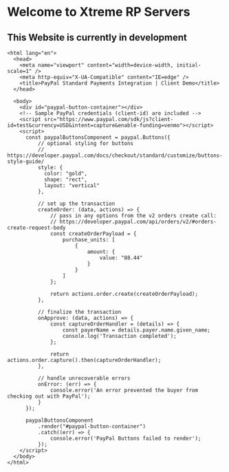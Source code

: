 # Welcome to Xtreme RP Servers
## This Website is currently in development
<!DOCTYPE html>
    <html lang="en">
      <head>
        <meta name="viewport" content="width=device-width, initial-scale=1" />
        <meta http-equiv="X-UA-Compatible" content="IE=edge" />
        <title>PayPal Standard Payments Integration | Client Demo</title>
      </head>

      <body>
        <div id="paypal-button-container"></div>
        <!-- Sample PayPal credentials (client-id) are included -->
        <script src="https://www.paypal.com/sdk/js?client-id=test&currency=USD&intent=capture&enable-funding=venmo"></script>
        <script>
          const paypalButtonsComponent = paypal.Buttons({
              // optional styling for buttons
              // https://developer.paypal.com/docs/checkout/standard/customize/buttons-style-guide/
              style: {
                color: "gold",
                shape: "rect",
                layout: "vertical"
              },

              // set up the transaction
              createOrder: (data, actions) => {
                  // pass in any options from the v2 orders create call:
                  // https://developer.paypal.com/api/orders/v2/#orders-create-request-body
                  const createOrderPayload = {
                      purchase_units: [
                          {
                              amount: {
                                  value: "88.44"
                              }
                          }
                      ]
                  };

                  return actions.order.create(createOrderPayload);
              },

              // finalize the transaction
              onApprove: (data, actions) => {
                  const captureOrderHandler = (details) => {
                      const payerName = details.payer.name.given_name;
                      console.log('Transaction completed');
                  };

                  return actions.order.capture().then(captureOrderHandler);
              },

              // handle unrecoverable errors
              onError: (err) => {
                  console.error('An error prevented the buyer from checking out with PayPal');
              }
          });

          paypalButtonsComponent
              .render("#paypal-button-container")
              .catch((err) => {
                  console.error('PayPal Buttons failed to render');
              });
        </script>
      </body>
    </html>
